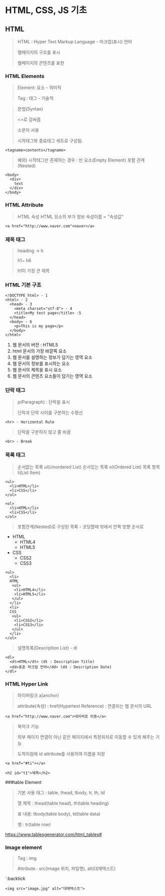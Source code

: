 # HTML, CSS, JS 기초

## HTML

> HTML : Hyper Text Markup Language - 마크업(표시) 언어 
> 
> 웹페이지의 구조를 표시
> 
> 웹페이지의 콘텐츠를 표현

### HTML Elements

> Element: 요소 - 의미적
> 
> Tag : 태그 - 기술적  

> 문법(Syntax)
> 
> <>로 감싸즘
> 
> 소문자 사용
> 
> 시작태그와 종료태그 세트로 구성됨.
```
<tagname>contents</tagname>
```

> 예외) 시작태그만 존재하는 경우 : 빈 요소(Empty Element)
> 포함 관계(Nested)
```
<body> 
  <div>
    text
  </div>
</body>
```

### HTML Attribute

> HTML 속성
> HTML 요소의 부가 정보
> 속성이름 = "속성값"

```
<a href="http://www.naver.com">naver</a> 
```

### 제목 태그

> heading -> h
> 
> h1~ h6
> 
> h1이 가장 큰 제목


### HTML 기본 구조

```
<!DOCTYPE html> - 1
<html> - 2
  <head> - 3
    <meta charset="utf-8"> - 4
    <title>My test page</title> -5
  </head>
  <body> - 6
    <p>This is my page</p>
  </body>
</html>
```

1. 웹 문서의 버전 : HTML5
2. html 문서의 가장 바깥쪽 요소
3. 웹 문서를 설명하는 정보가 담기는 영역 요소
4. 웹 문서의 정보를 표시하는 요소
5. 웹 문서의 제목을 표시 요소
6. 웹 문서의 콘텐츠 요소들이 담기는 영역 요소

### 단락 태그

> p(Paragraph) : 단락을 표시
>
> 단락과 단락 사이를 구분하는 수평선
```
<hr> - Horizontal Rule
```
> 단락을 구분하지 않고 줄 바꿈
```
<br> - Break 
```
### 목록 태그

> 순서없는 목록 ul(Unordered List)
> 순서있는 목록 ol(Ordered List)
> 목록 항목 li(List Item)

```
<ul>
  <li>HTML</li>
  <li>CSS</li>
</ul>

<ol>
  <li>HTML</li>
  <li>CSS</li>
</ol>
```
> 포함관계(Nested)로 구성된 목록 - 코딩할때 밖에서 안쪽 방향 순서로 
- HTML
  - HTML4
  - HTML5
- CSS
  - CSS2
  - CSS3
```
<ul>
  <li>
  HTML
   <ul>
    <li>HTML4</li>
    <li>HTML5</li>
   </ul>
  </li>
  <li>
  CSS
   <ul>
    <li>CSS2</li>
    <li>CSS3</li>
   </ul>
  </li>
</ul>
```

> 설명목록(Description List) - dl

```
<dl>
  <dt>HTML</dt> (dt : Description Title)
  <dd>표준 마크업 언어</dd> (dd : Description Date)
</dl>
```

### HTML Hyper Link

> 하이퍼링크 a(anchor)
> 
> attribute(속성) : href(Hypertext Reference) : 연결되는 웹 문서의 URL
```
<a href="http://www.naver.com">네이버로 이동</a>
```
> 북마크 기능
>
> 외부 페이지 연결이 아닌 같은 페이지에서 특정위치로 이동할 수 있게 해주는 기능
>
> 도착지점에 id attribute를 사용하여 이름을 지정
```
<a href="#ti"></a>
```
```
<h2 id="t1">제목</h2>
```
###table Element

> 기본 사용 태그 : table, thead, tbody, tr, th, td
> 
> 열 제목 : thead(table head), th(table heading)
> 
> 표 내용: tbody(table body), td(table data)
>
>  행 : tr(table row)

https://www.tablesgenerator.com/html_tables#


### Image element
> Tag : img
> 
> Attribute : src(image  위치, 파일명), alt(대체텍스트)

`:backtick
```
<img src="image.jpg" alt="대체텍스트">
```



